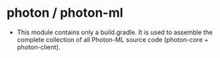 # photon / photon-ml

- This module contains only a build.gradle. It is used to assemble the complete collection of all Photon-ML source code
(photon-core + photon-client).
